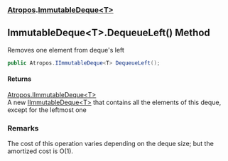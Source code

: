 ### [Atropos](./Atropos.md 'Atropos').[ImmutableDeque&lt;T&gt;](./ImmutableDeque-T-.md 'Atropos.ImmutableDeque&lt;T&gt;')
## ImmutableDeque&lt;T&gt;.DequeueLeft() Method
Removes one element from deque's left  
```csharp
public Atropos.IImmutableDeque<T> DequeueLeft();
```
#### Returns
[Atropos.IImmutableDeque&lt;](./IImmutableDeque-T-.md 'Atropos.IImmutableDeque&lt;T&gt;')[T](./ImmutableDeque-T-.md#Atropos-ImmutableDeque-T--T 'Atropos.ImmutableDeque&lt;T&gt;.T')[&gt;](./IImmutableDeque-T-.md 'Atropos.IImmutableDeque&lt;T&gt;')  
A new [IImmutableDeque&lt;T&gt;](./IImmutableDeque-T-.md 'Atropos.IImmutableDeque&lt;T&gt;') that contains all the elements of this deque, except for the leftmost one  
### Remarks
The cost of this operation varies depending on the deque size; but the amortized cost is O(1).  
